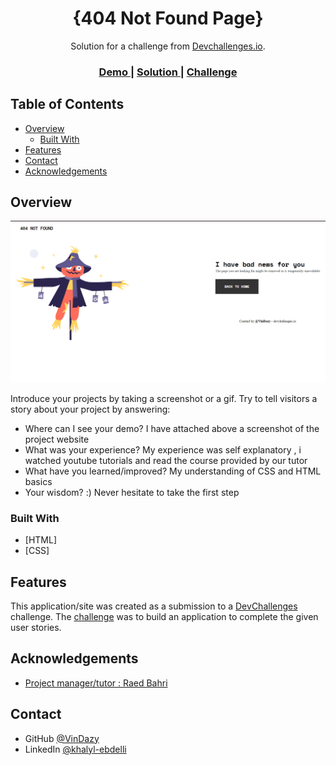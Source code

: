 <!-- Please update value in the {}  -->

<h1 align="center">{404 Not Found Page}</h1>

<div align="center">
   Solution for a challenge from  <a href="http://devchalxlenges.io" target="_blank">Devchallenges.io</a>.
</div>

<div align="center">
  <h3>
    <a href="https://{your-demo-link.your-domain}">
      Demo
    </a>
    <span> | </span>
    <a href="https://{your-url-to-the-solution}">
      Solution
    </a>
    <span> | </span>
    <a href="https://devchallenges.io/challenges/wBunSb7FPrIepJZAg0sY">
      Challenge
    </a>
  </h3>
</div>

<!-- TABLE OF CONTENTS -->

## Table of Contents

- [Overview](#overview)
  - [Built With](#built-with)
- [Features](#features)
- [Contact](#contact)
- [Acknowledgements](#acknowledgements)

<!-- OVERVIEW -->

## Overview

![screenshot](demo.png)
  
Introduce your projects by taking a screenshot or a gif. Try to tell visitors a story about your project by answering:

- Where can I see your demo?
  I have attached above a screenshot of the project website 
- What was your experience?
  My experience was self explanatory , i watched youtube tutorials and read the course provided by our tutor 
- What have you learned/improved?
  My understanding of CSS and HTML basics 
- Your wisdom? :)
  Never hesitate to take the first step 

### Built With

<!-- This section should list any major frameworks that you built your project using. Here are a few examples.-->

- [HTML]
- [CSS]

## Features

<!-- List the features of your application or follow the template. Don't share the figma file here :) -->

This application/site was created as a submission to a [DevChallenges](https://devchallenges.io/challenges) challenge. The [challenge](https://devchallenges.io/challenges/wBunSb7FPrIepJZAg0sY) was to build an application to complete the given user stories.


## Acknowledgements

<!-- This section should list any articles or add-ons/plugins that helps you to complete the project. This is optional but it will help you in the future. For exmpale -->
- [Project manager/tutor : Raed Bahri ](https://www.linkedin.com/in/raed-bahri/)
## Contact
- GitHub [@VinDazy](https://{https://github.com/VinDazy})
- LinkedIn [@khalyl-ebdelli](https://{https://www.linkedin.com/in/khalyl-ebdelli-3733ab1ba/})

